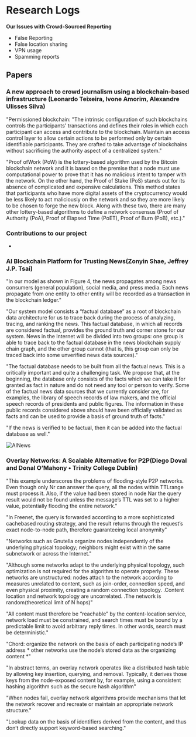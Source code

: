 # Research Logs

**Our Issues with Crowd-Sourced Reporting**

* False Reporting
* False location sharing
* VPN usage
* Spamming reports

## Papers

### A new approach to crowd journalism using a blockchain-based infrastructure (Leonardo Teixeira, Ivone Amorim, Alexandre Ulisses Silva)

"Permissioned blockchain: "The intrinsic configuration of such blockchains controls the participants' transactions and defines their roles in which each participant can access and contribute to the blockchain. Maintain an access control layer to allow certain actions to be performed only by certain identifiable participants.		They are crafted to take advantage of blockchains without sacrificing the authority aspect of a centralized system."

"Proof ofWork (PoW) is the lottery-based algorithm used by the Bitcoin blockchain network and it is based on the premise that a node must use computational power to prove that it has no malicious intent to tamper with the network. On the other hand, the Proof of Stake (PoS) stands out for its absence of complicated and expensive calculations. This method states that participants who have more digital assets of the cryptocurrency would be less likely to act maliciously on the network and so they are more likely to be chosen to forge the new block. Along with these two, there are many other lottery-based algorithms to define a network consensus (Proof of Authority (PoA), Proof of Elapsed Time (PoET), Proof of Burn (PoB), etc.)."

### Contributions to our project
* 

### AI Blockchain Platform for Trusting News(Zonyin Shae, Jeffrey J.P. Tsai)


"In our model as shown in Figure 4, the news propagates among news consumers (general population), social media, and press media. Each news propagate from one entity to other entity will be recorded as a transaction in the blockchain ledger."

"Our system model consists a “factual database” as a root of blockchain data architecture for us to trace back during the process of analyzing, tracing, and ranking the news. This factual database, in which all records are considered factual, provides the ground truth and corner stone for our system. News in the Internet will be divided into two groups: one group is able to trace back to the factual database in the news blockchain supply chain graph, and the other group cannot
(that is, this group can only be traced back into some unverified news data sources)."
	
"The factual database needs to be built from all the factual news. This is a critically important and quite a challenging task. We propose that, at the beginning, the database only consists of the facts which we can take it for granted as fact in nature and do not need any tool or person to verify. Some of the factual news data sources that we currently consider are, for examples, the library of speech records of law makers, and the official speech records of presidents and public figures.
The information in these public records considered above should have been officially validated as facts and can be used to provide a basis of ground truth of facts."

"If the news is verified to be factual, then it can be added into the factual database as well."

![AINews](https://user-images.githubusercontent.com/54986089/113020136-f95bf600-918a-11eb-91f0-4af35d5ae35d.PNG)


### Overlay Networks: A Scalable Alternative for P2P(Diego Doval and Donal O’Mahony • Trinity College Dublin)

"This example underscores the problems of flooding-style P2P networks. Even though only Nr can answer the query, all the nodes within TTLrange must process it. Also, if the value had been stored in node Nar the query result would not be found unless the message’s TTL was set to a higher value, potentially flooding the entire network."

"In Freenet, the query is forwarded according to a more sophisticated cachebased routing strategy, and the result returns through the request’s exact node-to-node path, therefore guaranteeing local anonymity"

"Networks such as Gnutella organize nodes independently of the underlying physical topology; neighbors might exist within the same subnetwork or across the Internet."

"Although some networks adapt to the underlying physical topology, such optimization is not required for the algorithm to operate properly. These networks are unstructured: nodes attach to the network according to measures unrelated to content, such as join-order, connection speed, and even physical proximity, creating a random connection topology.
.Content location and network topology are uncorrelated.
.The network is random(theoretical limit of N hops)"

"All content must therefore be “reachable” by the content-location service, network load must be constrained, and search times must be bound by a predictable limit to avoid arbitrary reply times. In other words, search must be deterministic."

"Chord: organize the network on the basis of each participating node’s IP address * other networks use the node’s stored data as the organizing content *"

"In abstract terms, an overlay network operates like a distributed hash table by allowing key insertion, querying, and removal. Typically, it derives those keys
	from the node-exposed content by, for example, using a consistent hashing algorithm such as the secure hash algorithm"

"When nodes fail, overlay network algorithms provide mechanisms that let the network recover and recreate or maintain an appropriate network structure."

"Lookup data on the basis of identifiers derived from the content, and thus don’t directly support keyword-based searching."
